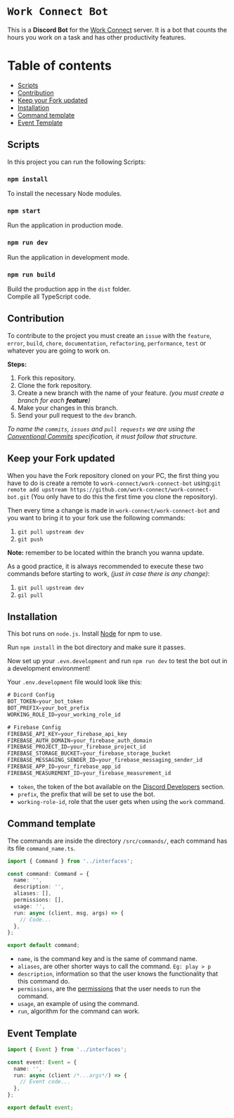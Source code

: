 # `Work Connect Bot`

This is a **Discord Bot** for the [Work Connect](https://discord.gg/fyGx7BZ) server. It is a bot that counts the hours you work on a task and has other productivity features.

# Table of contents

- [Scripts](#scripts)
- [Contribution](#contribution)
- [Keep your Fork updated](#keep-your-fork-updated)
- [Installation](#installation)
- [Command template](#command-template)
- [Event Template](#event-template)

## Scripts

In this project you can run the following Scripts:

### `npm install`

To install the necessary Node modules.

### `npm start`

Run the application in production mode.

### `npm run dev`

Run the application in development mode.

### `npm run build`

Build the production app in the `dist` folder. \
Compile all TypeScript code.

## Contribution

To contribute to the project you must create an `issue` with the `feature`, `error`, `build`, `chore`, `documentation`, `refactoring`, `performance`, `test` or whatever you are going to work on.

**Steps:**

1. Fork this repository.
2. Clone the fork repository.
3. Create a new branch with the name of your feature. _(you must create a branch for each **feature**)_
4. Make your changes in this branch.
5. Send your pull request to the `dev` branch.

_To name the `commits`, `issues` and `pull requests` we are using the [Conventional Commits](https://www.conventionalcommits.org/) specification, it must follow that structure._

## Keep your Fork updated

When you have the Fork repository cloned on your PC, the first thing you have to do is create a remote to `work-connect/work-connect-bot` using:`git remote add upstream https://github.com/work-connect/work-connect-bot.git` (You only have to do this the first time you clone the repository).

Then every time a change is made in `work-connect/work-connect-bot` and you want to bring it to your fork use the following commands:

1. `git pull upstream dev`
2. `git push`

**Note:** remember to be located within the branch you wanna update.

As a good practice, it is always recommended to execute these two commands before starting to work, _(just in case there is any change)_:

1. `git pull upstream dev`
2. `gil pull`

## Installation

This bot runs on `node.js`. Install [Node](https://nodejs.org/) for npm to use.

Run `npm install` in the bot directory and make sure it passes.

Now set up your `.evn.development` and run `npm run dev` to test the bot out in a development environment!

Your `.env.development` file would look like this:

```js
# Dicord Config
BOT_TOKEN=your_bot_token
BOT_PREFIX=your_bot_prefix
WORKING_ROLE_ID=your_working_role_id

# Firebase Config
FIREBASE_API_KEY=your_firebase_api_key
FIREBASE_AUTH_DOMAIN=your_firebase_auth_domain
FIREBASE_PROJECT_ID=your_firebase_project_id
FIREBASE_STORAGE_BUCKET=your_firebase_storage_bucket
FIREBASE_MESSAGING_SENDER_ID=your_firebase_messaging_sender_id
FIREBASE_APP_ID=your_firebase_app_id
FIREBASE_MEASUREMENT_ID=your_firebase_measurement_id

```

- `token`, the token of the bot available on the [Discord Developers](https://discord.com/developers/applications) section.
- `prefix`, the prefix that will be set to use the bot.
- `working-role-id`, role that the user gets when using the `work` command.

## Command template

The commands are inside the directory `/src/commands/`, each command has its file `command_name.ts`.

```ts
import { Command } from '../interfaces';

const command: Command = {
  name: '',
  description: '',
  aliases: [],
  permissions: [],
  usage: '',
  run: async (client, msg, args) => {
    // Code...
  },
};

export default command;
```

- `name`, is the command key and is the same of command name.
- `aliases`, are other shorter ways to call the command. `Eg: play > p`
- `description`, information so that the user knows the functionality that this command do.
- `permissions`, are the [permissions](https://discord.js.org/#/docs/main/stable/class/Permissions?scrollTo=s-FLAGS) that the user needs to run the command.
- `usage`, an example of using the command.
- `run`, algorithm for the command can work.

## Event Template

```ts
import { Event } from '../interfaces';

const event: Event = {
  name: '',
  run: async (client /*...args*/) => {
    // Event code...
  },
};

export default event;
```
